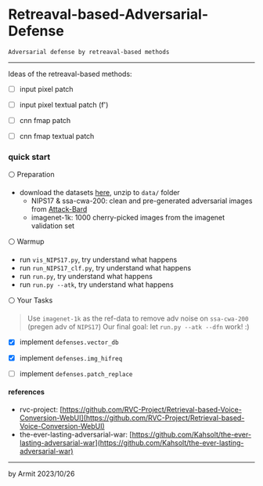 # Retreaval-based-Adversarial-Defense

    Adversarial defense by retreaval-based methods

----

Ideas of the retreaval-based methods:

- [ ] input pixel patch
- [ ] input pixel textual patch (f')
- [ ] cnn fmap patch
- [ ] cnn fmap textual patch


### quick start

⚪ Preparation

- download the datasets [here](https://pan.quark.cn/s/cb9b0dbd64f7), unzip to `data/` folder 
  - NIPS17 & ssa-cwa-200: clean and pre-generated adversarial images from [Attack-Bard](https://github.com/thu-ml/Attack-Bard)
  - imagenet-1k: 1000 cherry-picked images from the imagenet validation set

⚪ Warmup

- run `vis_NIPS17.py`, try understand what happens
- run `run_NIPS17_clf.py`, try understand what happens
- run `run.py`, try understand what happens
- run `run.py --atk`, try understand what happens

⚪ Your Tasks

> Use `imagenet-1k` as the ref-data to remove adv noise on `ssa-cwa-200` (pregen adv of `NIPS17`)
> Our final goal: let `run.py --atk --dfn` work! :)

- [x] implement `defenses.vector_db`
- [x] implement `defenses.img_hifreq`
- [ ] implement `defenses.patch_replace`


#### references

- rvc-project: [https://github.com/RVC-Project/Retrieval-based-Voice-Conversion-WebUI](https://github.com/RVC-Project/Retrieval-based-Voice-Conversion-WebUI)
- the-ever-lasting-adversarial-war: [https://github.com/Kahsolt/the-ever-lasting-adversarial-war](https://github.com/Kahsolt/the-ever-lasting-adversarial-war)

----
by Armit
2023/10/26
